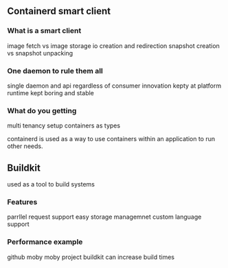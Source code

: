 ## Containerd smart client

### What is a smart client
image fetch vs image storage
io creation and redirection
snapshot creation vs snapshot unpacking

### One daemon to rule them all
single daemon and api regardless of consumer
innovation kepty at platform
runtime kept boring and stable

### What do you getting
multi tenancy setup
containers as types

containerd is used as a way to use containers within an application to run other needs.

## Buildkit
used as a tool to build systems

### Features
parrllel request support
easy storage managemnet
custom language support

### Performance example
github moby moby project
buildkit can increase build times


###
